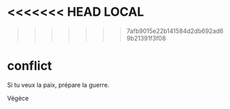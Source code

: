 <<<<<<< HEAD
LOCAL
=======

>>>>>>> 7afb9015e22b141584d2db692ad69b21391f3f08

# conflict

Si tu veux la paix, prépare la guerre.

Végèce
